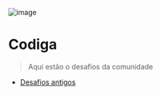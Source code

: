 ![image](https://avatars2.githubusercontent.com/u/33267151?s=200&v=4)

# Codiga
> Aqui estão o desafios da comunidade
- [Desafios antigos](./Desafios-Antigos/README.md)

